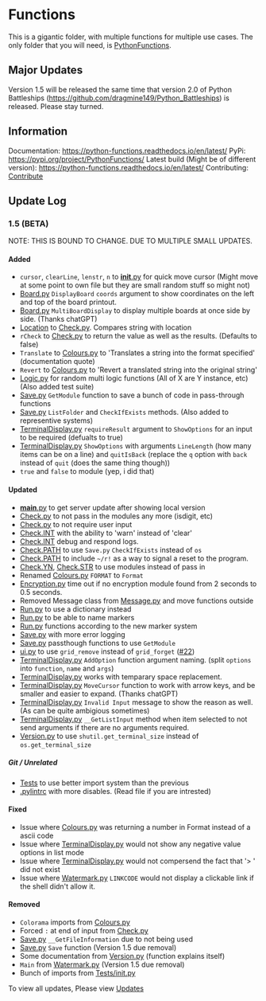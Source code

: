 # Functions

This is a gigantic folder, with multiple functions for multiple use cases. The only folder that you will need, is [PythonFunctions](./src/PythonFunctions/).

## Major Updates

Version 1.5 will be released the same time that version 2.0 of Python Battleships (https://github.com/dragmine149/Python_Battleships) is released. Please stay turned.

## Information

Documentation: https://python-functions.readthedocs.io/en/latest/
PyPi: https://pypi.org/project/PythonFunctions/
Latest build (Might be of different version): https://python-functions.readthedocs.io/en/latest/
Contributing: [Contribute](Contribution.md)

## Update Log

### 1.5 (BETA)

NOTE: THIS IS BOUND TO CHANGE. DUE TO MULTIPLE SMALL UPDATES.

#### Added

- `cursor`, `clearLine`, `lenstr`, `n` to [__init__.py](src/PythonFunctions/__init__.py) for quick move cursor (Might move at some point to own file but they are small random stuff so might not)
- [Board.py](src/PythonFunctions/Board.py) `DisplayBoard` `coords` argument to show coordinates on the left and top of the board printout.
- [Board.py](src/PythonFunctions/Board.py) `MultiBoardDisplay` to display multiple boards at once side by side. (Thanks chatGPT)
- [Location](src/PythonFunctions/Checks/Location.py) to [Check.py](src/PythonFunctions/Check.py). Compares string with location
- `rCheck` to [Check.py](src/PythonFunctions/Check.py) to return the value as well as the results. (Defaults to false)
- `Translate` to [Colours.py](src/PythonFunctions/Colours.py) to 'Translates a string into the format specified' (documentation quote)
- `Revert` to [Colours.py](src/PythonFunctions/Colours.py) to 'Revert a translated string into the original string'
- [Logic.py](src/PythonFunctions/Logic.py) for random multi logic functions (All of X are Y instance, etc) (Also added test suite)
- [Save.py](src/PythonFunctions/Save.py) `GetModule` function to save a bunch of code in pass-through functions
- [Save.py](src/PythonFunctions/Save.py) `ListFolder` and `CheckIfExists` methods. (Also added to representive systems)
- [TerminalDisplay.py](src/PythonFunctions/TerminalDisplay.py) `requireResult` argument to `ShowOptions` for an input to be required (defualts to true)
- [TerminalDisplay.py](src/PythonFunctions/TerminalDisplay.py) `ShowOptions` with arguments `LineLength` (how many items can be on a line) and `quitIsBack` (replace the `q` option with `back` instead of `quit` (does the same thing though))
- `true` and `false` to module (yep, i did that)

#### Updated

- [__main__.py](src/PythonFunctions/__main__.py) to get server update after showing local version
- [Check.py](src/PythonFunctions/Check.py) to not pass in the modules any more (isdigit, etc)
- [Check.py](src/PythonFunctions/Check.py) to not require user input
- [Check.INT](src/PythonFunctions/Checks/INT.py) with the ability to 'warn' instead of 'clear'
- [Check.INT](src/PythonFunctions/Checks/INT.py) debug and respond logs.
- [Check.PATH](src/PythonFunctions/Checks/path.py) to use `Save.py` `CheckIfExists` instead of `os`
- [Check.PATH](src/PythonFunctions/Checks/path.py) to include `~/r!` as a way to signal a reset to the program.
- [Check.YN](src/PythonFunctions/Checks/yn.py), [Check.STR](src/PythonFunctions/Checks/str.py) to use modules instead of pass in
- Renamed [Colours.py](src/PythonFunctions/Colours.py) `FORMAT` to `Format`
- [Encryption.py](src/PythonFunctions/Encryption.py) time out if no encryption module found from 2 seconds to 0.5 seconds.
- Removed Message class from [Message.py](src/PythonFunctions/Message.py) and move functions outside
- [Run.py](src/PythonFunctions/Run.py) to use a dictionary instead
- [Run.py](src/PythonFunctions/Run.py) to be able to name markers
- [Run.py](src/PythonFunctions/Run.py) functions according to the new marker system
- [Save.py](src/PythonFunctions/Save.py) with more error logging
- [Save.py](src/PythonFunctions/Save.py) passthough functions to use `GetModule`
- [ui.py](src/PythonFunctions/Ui.py) to use `grid_remove` instead of `grid_forget` ([#22](https://github.com/FunAndHelpfulDragon/python-Functions/issues/22))
- [TerminalDisplay.py](src/PythonFunctions/TerminalDisplay.py) `AddOption` function argument naming. (split `options` into `function`, `name`  and `args`)
- [TerminalDisplay.py](src/PythonFunctions/TerminalDisplay.py) works with temparary space replacement.
- [TerminalDisplay.py](src/PythonFunctions/TerminalDisplay.py) `MoveCursor` function to work with arrow keys, and be smaller and easier to expand. (Thanks chatGPT)
- [TerminalDisplay.py](src/PythonFunctions/TerminalDisplay.py) `Invalid Input` message to show the reason as well. (As can be quite ambigious sometimes)
- [TerminalDisplay.py](src/PythonFunctions/TerminalDisplay.py) `__GetListInput` method when item selected to not send arguments if there are no arguments required.
- [Version.py](src/PythonFunctions/Version.py) to use `shutil.get_terminal_size` instead of `os.get_terminal_size`


##### Git / Unrelated

- [Tests](./tests/) to use better import system than the previous 
- [.pylintrc](.pylintrc) with more disables. (Read file if you are intrested)

#### Fixed

- Issue where [Colours.py](src/PythonFunctions/Colours.py) was returning a number in Format instead of a ascii code
- Issue where [TerminalDisplay.py](src/PythonFunctions/TerminalDisplay.py) would not show any negative value options in list mode
- Issue where [TerminalDisplay.py](src/PythonFunctions/TerminalDisplay.py) would not compersend the fact that '> ' did not exist
- Issue where [Watermark.py](src/PythonFunctions/Watermark.py) `LINKCODE` would not display a clickable link if the shell didn't allow it.

#### Removed

- `Colorama` imports from [Colours.py](src/PythonFunctions/Colours.py)
- Forced `:` at end of input from [Check.py](src/PythonFunctions/Check.py)
- [Save.py](src/PythonFunctions/Save.py) `__GetFileInformation` due to not being used
- [Save.py](src/PythonFunctions/Save.py) `Save` function (Version 1.5 due removal)
- Some documentation from [Version.py](src/PythonFunctions/Version.py) (function explains itself)
- `Main` from [Watermark.py](src/PythonFunctions/Watermark.py) (Version 1.5 due removal)
- Bunch of imports from [Tests/init.py](tests/__init__.py)

To view all updates, Please view [Updates](Updates/ReadMe.md)

